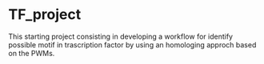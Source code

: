 # TF_project
This starting project consisting in developing a workflow for identify possible motif in trascription factor by using an homologing 
approch based on the PWMs.
